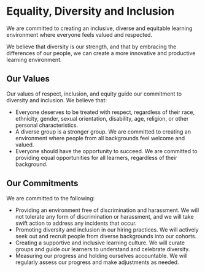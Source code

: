 # Equality, Diversity and Inclusion

We are committed to creating an inclusive, diverse and equitable learning environment where everyone feels valued and respected.

We believe that diversity is our strength, and that by embracing the differences of our people, we can create a more innovative and productive learning environment.

## Our Values

Our values of respect, inclusion, and equity guide our commitment to diversity and inclusion. We believe that:

- Everyone deserves to be treated with respect, regardless of their race, ethnicity, gender, sexual orientation, disability, age, religion, or other personal characteristics.
- A diverse group is a stronger group. We are committed to creating an environment where people from all backgrounds feel welcome and valued.
- Everyone should have the opportunity to succeed. We are committed to providing equal opportunities for all learners, regardless of their background.

## Our Commitments

We are committed to the following:

- Providing an environment free of discrimination and harassment. We will not tolerate any form of discrimination or harassment, and we will take swift action to address any incidents that occur.
- Promoting diversity and inclusion in our hiring practices. We will actively seek out and recruit people from diverse backgrounds into our cohorts.
- Creating a supportive and inclusive learning culture. We will curate groups and guide our learners to understand and celebrate diversity.
- Measuring our progress and holding ourselves accountable. We will regularly assess our progress and make adjustments as needed.
